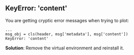 ## KeyError: 'content'

You are getting cryptic error messages when trying to plot:
```
...
msg_obj = cls(header, msg['metadata'], msg['content'])
KeyError: 'content'
```

**Solution**: Remove the virtual environment and reinstall it.
